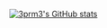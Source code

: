 


[![3prm3's GitHub stats](https://github-readme-stats.vercel.app/api?username=3prm3)](https://github.com/anuraghazra/github-readme-stats)
